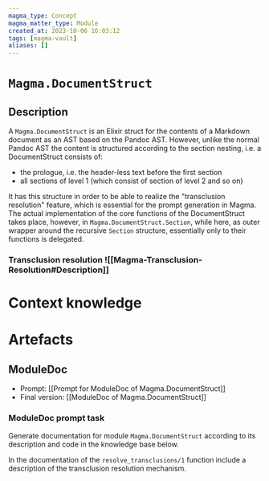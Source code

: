 ```yaml
---
magma_type: Concept
magma_matter_type: Module
created_at: 2023-10-06 16:03:12
tags: [magma-vault]
aliases: []
---
```

# `Magma.DocumentStruct`

## Description

A `Magma.DocumentStruct` is an Elixir struct for the contents of a Markdown document as an AST based on the Pandoc AST. However, unlike the normal Pandoc AST the content is structured according to the section nesting, i.e. a DocumentStruct consists of:

- the prologue, i.e. the header-less text before the first section 
- all sections of level 1 (which consist of section of level 2 and so on)

It has this structure in order to be able to realize the "transclusion resolution" feature, which is essential for the prompt generation in Magma. The actual implementation of the core functions of the DocumentStruct takes place, however, in `Magma.DocumentStruct.Section`, while here, as outer wrapper around the recursive `Section` structure, essentially only to their functions is delegated.  

### Transclusion resolution ![[Magma-Transclusion-Resolution#Description]]

# Context knowledge




# Artefacts

## ModuleDoc

- Prompt: [[Prompt for ModuleDoc of Magma.DocumentStruct]]
- Final version: [[ModuleDoc of Magma.DocumentStruct]]

### ModuleDoc prompt task

Generate documentation for module `Magma.DocumentStruct` according to its description and code in the knowledge base below.

In the documentation of the `resolve_transclusions/1` function include a description of the transclusion resolution mechanism.

